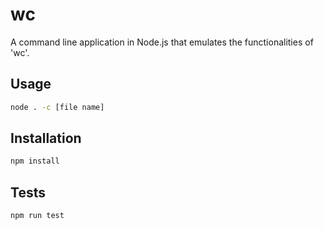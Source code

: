 # wc

A command line application in Node.js that emulates the functionalities of 'wc'.

## Usage

```bash
node . -c [file name]
```

## Installation
```bash
npm install
```

## Tests
```bash
npm run test
```